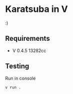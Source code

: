 # Karatsuba in V

:)

## Requirements

- V 0.4.5 13282cc

## Testing

Run in console

```
v run .
```
